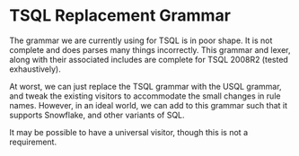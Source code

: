 # TSQL Replacement Grammar

The grammar we are currently using for TSQL is in poor shape. It is not complete and does parses
many things incorrectly. This grammar and lexer, along with their associated includes are complete for
TSQL 2008R2 (tested exhaustively).

At worst, we can just replace the TSQL grammar with the USQL grammar, and tweak the existing visitors to
accommodate the small changes in rule names. However, in an ideal world, we can add to this grammar such
that it supports Snowflake, and other variants of SQL. 

It may be possible to have a universal visitor, though this is not a requirement.
